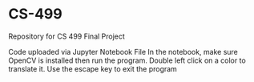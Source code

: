 # CS-499
Repository for CS 499 Final Project

Code uploaded via Jupyter Notebook File
In the notebook, make sure OpenCV is installed then run the program. Double left click on a color to translate it. Use the escape key to exit the program
